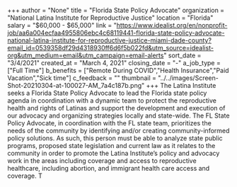 +++
author = "None"
title = "Florida State Policy Advocate"
organization = "National Latina Institute for Reproductive Justice"
location = "Florida"
salary = "$60,000 - $65,000"
link = "https://www.idealist.org/en/nonprofit-job/aa6a004ecfaa4955806ebc4c68119441-florida-state-policy-advocate-national-latina-institute-for-reproductive-justice-miami-dade-county?email_id=0539358df29d4318930ff6d6f5b022fd&utm_source=idealist-org&utm_medium=email&utm_campaign=email-alerts"
sort_date = "3/4/2021"
created_at = "March 4, 2021"
closing_date = "-"
a_job_type = ["Full Time"]
b_benefits = ["Remote During COVID","Health Insurance","Paid Vacation","Sick time"]
c_feedback = ""
thumbnail = "../../images/Screen-Shot-20210304-at-100027-AM_7a4c187b.png"
+++
The Latina Institute seeks a Florida State Policy Advocate to lead the Florida state policy agenda in coordination with a dynamic team to protect the reproductive health and rights of Latinas and support the development and execution of our advocacy and organizing strategies locally and state-wide. The FL State Policy Advocate, in coordination with the FL state team, prioritizes the needs of the community by identifying and/or creating community-informed policy solutions. As such, this person must be able to analyze state public programs, proposed state legislation and current law as it relates to the community in order to promote the Latina Institute’s policy and advocacy work in the areas including coverage and access to reproductive healthcare, including abortion, and immigrant health care access and coverage. T